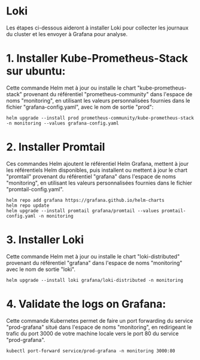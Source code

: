 # Loki
Les étapes ci-dessous aideront à installer Loki pour collecter les journaux du cluster et les envoyer à Grafana pour analyse.

# 1. Installer Kube-Prometheus-Stack sur ubuntu:
Cette commande Helm met à jour ou installe le chart "kube-prometheus-stack" provenant du référentiel "prometheus-community" 
dans l'espace de noms "monitoring", en utilisant les valeurs personnalisées fournies dans 
le fichier "grafana-config.yaml", avec le nom de sortie "prod":  

    helm upgrade --install prod prometheus-community/kube-prometheus-stack -n monitoring --values grafana-config.yaml

# 2. Installer Promtail  
Ces commandes Helm ajoutent le référentiel Helm Grafana, mettent à jour les référentiels Helm disponibles, 
puis installent ou mettent à jour le chart "promtail" provenant du référentiel "grafana"
dans l'espace de noms "monitoring", en utilisant les valeurs personnalisées fournies dans le fichier "promtail-config.yaml".  

    helm repo add grafana https://grafana.github.io/helm-charts
    helm repo update
    helm upgrade --install promtail grafana/promtail --values promtail-config.yaml -n monitoring

# 3. Installer Loki  
Cette commande Helm met à jour ou installe le chart "loki-distributed" provenant 
du référentiel "grafana" dans l'espace de noms "monitoring" avec le nom de sortie "loki".  

    helm upgrade --install loki grafana/loki-distributed -n monitoring

# 4. Validate the logs on Grafana:
Cette commande Kubernetes permet de faire un port forwarding du service "prod-grafana" situé dans l'espace de noms "monitoring",
 en redirigeant le trafic du port 3000 de votre machine locale vers le port 80 du service "prod-grafana". 

    kubectl port-forward service/prod-grafana -n monitoring 3000:80
